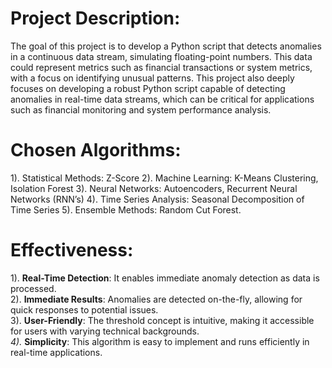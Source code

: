 # Project Description: 
The goal of this project is to develop a Python script that detects anomalies in a continuous data stream, simulating floating-point numbers. This data could represent metrics such as financial transactions or system metrics, with a focus on identifying unusual patterns. This project also deeply focuses on developing a robust Python script capable of detecting anomalies in real-time data streams, which can be critical for applications such as financial monitoring and
system performance analysis.
# Chosen Algorithms:
1). Statistical Methods: Z-Score
2). Machine Learning: K-Means Clustering, Isolation Forest
3). Neural Networks: Autoencoders, Recurrent Neural Networks (RNN’s)
4). Time Series Analysis: Seasonal Decomposition of Time Series
5). Ensemble Methods: Random Cut Forest.
# Effectiveness:
1). **Real-Time Detection**: It enables immediate anomaly detection as data is
processed. <br>
2). **Immediate Results**: Anomalies are detected on-the-fly, allowing for quick
responses to potential issues. <br>
3). **User-Friendly**: The threshold concept is intuitive, making it accessible for users
with varying technical backgrounds. <br>
*4).* **Simplicity**: This algorithm is easy to implement and runs efficiently in real-time
applications.
